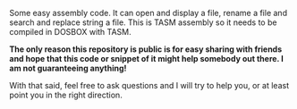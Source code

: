 Some easy assembly code. It can open and display a file, rename a file and search and replace string a file. This is TASM assembly so it needs to be compiled in DOSBOX with TASM.


**The only reason this repository is public is for easy sharing with friends and hope that this code or snippet of it
might help somebody out there. I am not guaranteeing anything!**

With that said, feel free to ask questions and I will try to help you, or at least point you in the right direction.
